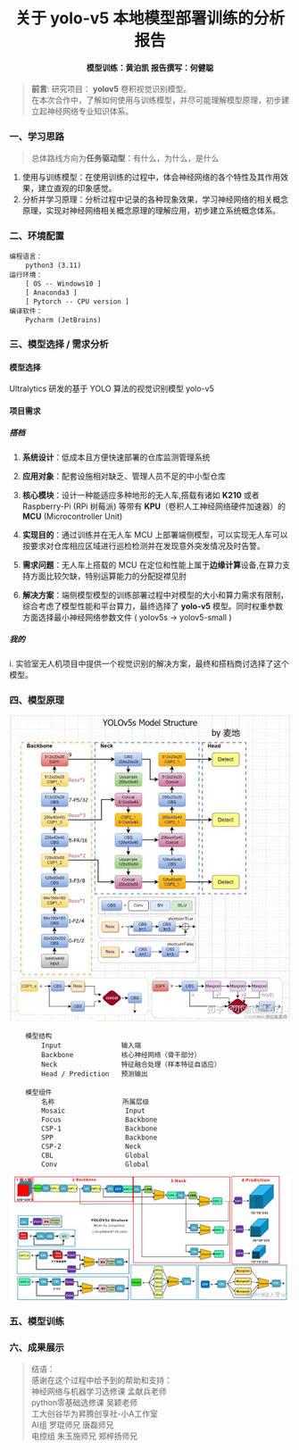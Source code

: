 <h1 align = "center"> 关于 yolo-v5 本地模型部署训练的分析报告 </h1>

<h4 align = "center" > 模型训练：黄泊凯   报告撰写：何健聪 </h4>

> **前言**: 
> 研究项目： **yolov5** 卷积视觉识别模型。   
> 在本次合作中，了解如何使用与训练模型，并尽可能理解模型原理，初步建立起神经网络专业知识体系。  


### 一、学习思路  
>总体路线方向为**任务驱动型**：有什么，为什么，是什么  
1. 使用与训练模型：在使用训练的过程中，体会神经网络的各个特性及其作用效果，建立直观的印象感觉。  
2. 分析并学习原理：分析过程中记录的各种现象效果，学习神经网络的相关概念原理，实现对神经网络相关概念原理的理解应用，初步建立系统概念体系。  


### 二、环境配置
~~~
编程语言：
    python3 (3.11)  
运行环境：
    [ OS -- Windows10 ] 
    [ Anaconda3 ]
    [ Pytorch -- CPU version ]
编译软件：
    Pycharm (JetBrains)
~~~

### 三、模型选择 / 需求分析  

#### 模型选择  
Ultralytics 研发的基于 YOLO 算法的视觉识别模型 yolo-v5   

#### 项目需求
##### 搭档  
1. **系统设计**：低成本且方便快速部署的仓库监测管理系统  

2. **应用对象**：配套设施相对缺乏、管理人员不足的中小型仓库

3. **核心模块**：设计一种能适应多种地形的无人车,搭载有诸如 **K210** 或者 Raspberry-Pi (RPi 树莓派) 等带有 **KPU**（卷积人工神经网络硬件加速器）的 **MCU** (Microcontroller Unit)  

4. **实现目的**：通过训练并在无人车 MCU 上部署端侧模型，可以实现无人车可以按要求对仓库相应区域进行巡检检测并在发现意外突发情况及时告警。

5. **需求问题**：无人车上搭载的 MCU 在定位和性能上属于**边缘计算**设备,在算力支持方面比较欠缺，特别运算能力的分配捉襟见肘

6. **解决方案**：端侧模型模型的训练部署过程中对模型的大小和算力需求有限制，综合考虑了模型性能和平台算力，最终选择了 **yolo-v5** 模型。同时权重参数方面选择最小神经网络参数文件 ( yolov5s -> yolov5-small )
##### 我的
i. 实验室无人机项目中提供一个视觉识别的解决方案，最终和搭档商讨选择了这个模型。
### 四、模型原理  
![Stucture](/TempWork/default.jpg)
~~~
    模型结构  
        Input               输入端  
        Backbone            核心神经网络（骨干部分）  
        Neck                特征融合处理（样本特征自适应）  
        Head / Prediction   预测输出  

    模型组件  
        名称                 所属层级  
        Mosaic               Input  
        Focus                Backbone  
        CSP-1                Backbone  
        SPP                  Backbone  
        CSP-2                Neck  
        CBL                  Global  
        Conv                 Global  
~~~
![Stucture2](/TempWork/yolov5-NetStructure.jpg)

### 五、模型训练  

### 六、成果展示

>结语：  
感谢在这个过程中给予到的帮助和支持：  
神经网络与机器学习选修课 孟献兵老师  
python零基础选修课 吴颖老师  
工大创谷华为昇腾创享社-小A工作室  
AI组 罗琨师兄 唐磊师兄  
电控组 朱玉施师兄  郑梓扬师兄